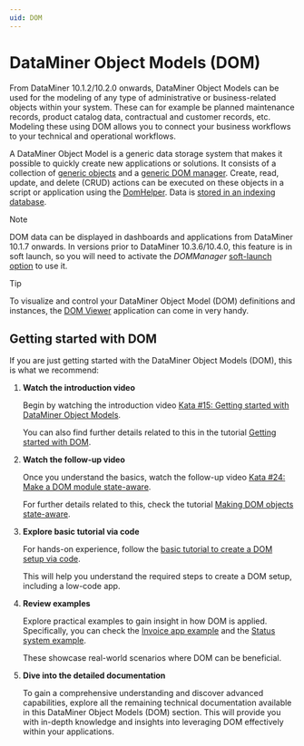 ```yaml
---
uid: DOM
---
```


# DataMiner Object Models (DOM)

From DataMiner 10.1.2/10.2.0 onwards, DataMiner Object Models can be used for the modeling of any type of administrative or business-related objects within your system. These can for example be planned maintenance records, product catalog data, contractual and customer records, etc. Modeling these using DOM allows you to connect your business workflows to your technical and operational workflows.

A DataMiner Object Model is a generic data storage system that makes it possible to quickly create new applications or solutions. It consists of a collection of [generic objects](xref:DOM_objects) and a [generic DOM manager](xref:DOM_managers). Create, read, update, and delete (CRUD) actions can be executed on these objects in a script or application using the [DomHelper](xref:DomHelper_class). Data is [stored in an indexing database](xref:DOM_data_storage).

> [!NOTE]
> DOM data can be displayed in dashboards and applications from DataMiner 10.1.7 onwards. In versions prior to DataMiner 10.3.6/10.4.0, this feature is in soft launch, so you will need to activate the *DOMManager* [soft-launch option](xref:SoftLaunchOptions) to use it.

> [!TIP]
> To visualize and control your DataMiner Object Model (DOM) definitions and instances, the [DOM Viewer](xref:domviewer_about) application can come in very handy.

## Getting started with DOM

If you are just getting started with the DataMiner Object Models (DOM), this is what we recommend:

1. **Watch the introduction video**

   Begin by watching the introduction video [Kata #15: Getting started with DataMiner Object Models](https://community.dataminer.services/video/kata-15-getting-started-with-dataminer-object-models/). 

   You can also find further details related to this in the tutorial [Getting started with DOM](xref:DOM_Getting_Started_With_DOM).

1. **Watch the follow-up video**

   Once you understand the basics, watch the follow-up video [Kata #24: Make a DOM module state-aware](https://community.dataminer.services/video/kata-24-make-a-dom-module-state-aware/).

   For further details related to this, check the tutorial [Making DOM objects state-aware](xref:DOM_Making_DOM_Stateful).

1. **Explore basic tutorial via code**

   For hands-on experience, follow the [basic tutorial to create a DOM setup via code](xref:DOM_Create_Basic_Setup).

   This will help you understand the required steps to create a DOM setup, including a low-code app.

1. **Review examples**

   Explore practical examples to gain insight in how DOM is applied. Specifically, you can check the [Invoice app example](xref:DOM_Invoice_app_example) and the [Status system example](xref:DOM_status_system_example).

   These showcase real-world scenarios where DOM can be beneficial.

1. **Dive into the detailed documentation**

   To gain a comprehensive understanding and discover advanced capabilities, explore all the remaining technical documentation available in this DataMiner Object Models (DOM) section. This will provide you with in-depth knowledge and insights into leveraging DOM effectively within your applications.
